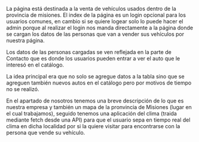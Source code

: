 La página está destinada a la venta de vehículos usados dentro de la provincia de misiones. 
El index de la página es un login opcional para los usuarios comunes, en cambio si se quiere logear
solo lo puede hacer el admin porque al realizar el login nos manda directamente a la página donde
se cargan los datos de las personas que van a vender sus vehículos por nuestra página. 

Los datos de las personas cargadas se ven reflejada en la parte de Contacto que es donde los usuarios
pueden entrar a ver el auto que le interesó en el catálogo.

La idea principal era que no solo se agregue datos a la tabla sino que se agreguen también nuevos autos
en el catálogo pero por motivos de tiempo no se realizó.

En el apartado de nosotros tenemos una breve descripción de lo que es nuestra empresa y también un mapa
de la pronvincia de Misiones (lugar en el cual trabajamos), seguido tenemos una aplicación del clima 
(traida mediante fetch desde una API) para que el usuario sepa en tiempo real del clima en dicha
localidad por si la quiere visitar para encontrarse con la persona que vende su vehículo.
